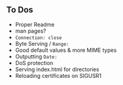
To Dos
------
- Proper Readme
- man pages?
- `Connection: close`
- Byte Serving / `Range:`
- Good default values & more MIME types
- Outputting `Date:`
- DoS protection
- Serving index.html for directories
- Reloading certificates on SIGUSR1


